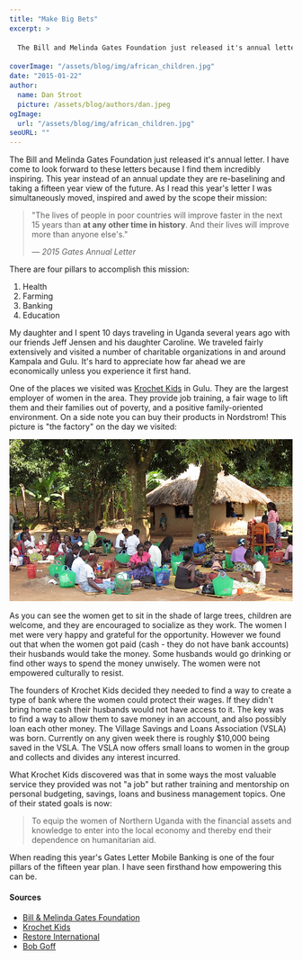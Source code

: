 ```yaml
---
title: "Make Big Bets"
excerpt: >

  The Bill and Melinda Gates Foundation just released it's annual letter.  I have come to look forward to these letters because I find them incredibly inspiring. This year instead of an annual update they are re-baselining and taking a fifteen year view of the future. As I read this year's letter I was simultaneously moved, inspired and awed by the scope their mission.

coverImage: "/assets/blog/img/african_children.jpg"
date: "2015-01-22"
author:
  name: Dan Stroot
  picture: /assets/blog/authors/dan.jpeg
ogImage:
  url: "/assets/blog/img/african_children.jpg"
seoURL: ""
---
```


The Bill and Melinda Gates Foundation just released it's annual letter.  I have come to look forward to these letters because I find them incredibly inspiring. This year instead of an annual update they are re-baselining and taking a fifteen year view of the future. As I read this year's letter I was simultaneously moved, inspired and awed by the scope their mission:

>"The lives of people in poor countries will improve faster in the next 15 years than **at any other time in history**. And their lives will improve more than anyone else's."
>
><cite>&mdash; 2015 Gates Annual Letter</cite>

There are four pillars to accomplish this mission:

  1. Health
  2. Farming
  3. Banking
  4. Education

My daughter and I spent 10 days traveling in Uganda several years ago with our friends Jeff Jensen and his daughter Caroline.  We traveled fairly extensively and visited a number of charitable organizations in and around Kampala and Gulu.  It's hard to appreciate how far ahead we are economically unless you experience it first hand.

One of the places we visited was [Krochet Kids](http://www.krochetkids.org/) in Gulu. They are the largest employer of women in the area. They provide job training, a fair wage to lift them and their families out of poverty, and a positive family-oriented environment. On a side note you can buy their products in Nordstrom!  This picture is "the factory" on the day we visited:

![Children](/assets/blog/img/krochet-kids.jpg)

As you can see the women get to sit in the shade of large trees, children are welcome, and they are encouraged to socialize as they work. The women I met were very happy and grateful for the opportunity.  However we found out that when the women got paid (cash - they do not have bank accounts) their husbands would take the money.  Some husbands would go drinking or find other ways to spend the money unwisely. The women were not empowered culturally to resist.

The founders of Krochet Kids decided they needed to find a way to create a type of bank where the women could protect their wages. If they didn't bring home cash their husbands would not have access to it. The key was to find a way to allow them to save money in an account, and also possibly loan each other money.  The Village Savings and Loans Association (VSLA) was born. Currently on any given week there is roughly $10,000 being saved in the VSLA. The VSLA now offers small loans to women in the group and collects and divides any interest incurred.

What Krochet Kids discovered was that in some ways the most valuable service they provided was not "a job" but rather training and mentorship on personal budgeting, savings, loans and business management topics.  One of their stated goals is now:

> To equip the women of Northern Uganda with the financial assets and knowledge to enter into the local economy and thereby end their dependence on humanitarian aid.

When reading this year's Gates Letter Mobile Banking is one of the four pillars of the fifteen year plan. I have seen firsthand how empowering this can be.  

#### Sources

* [Bill & Melinda Gates Foundation](http://www.gatesfoundation.org/)
* [Krochet Kids](http://www.krochetkids.org/)
* [Restore International](http://restoreinternational.org/)
* [Bob Goff](http://bobgoff.com/)
